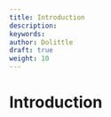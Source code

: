 ```yaml
---
title: Introduction
description: 
keywords: 
author: Dolittle
draft: true
weight: 10
---
```


# Introduction
